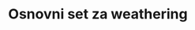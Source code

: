 ---
layout: product
title: "Osnovni set za weathering"
price: "1500" 
desc: "Set za weathering"
img_path: "/assets/img/AK688.jpg"
brand: "AK"
available: true
special_offer: false
new: false
soon: false
cat: "060000"
subcat: "060800"
subsubcat: "00"
sifra: "AK688"
popular: true
---